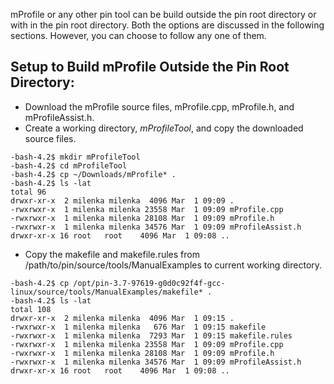 mProfile or any other pin tool can be build outside the pin root directory or with in the pin root directory. 
Both the options are discussed in the following sections. However, you can choose to follow any one of them.

##	Setup to Build mProfile Outside the Pin Root Directory:
*	Download the mProfile source files, mProfile.cpp, mProfile.h, and mProfileAssist.h.
*	Create a working directory, *mProfileTool*, and copy the downloaded source files.
~~~~~~~~~~~~~~~~~~~~~~~~~~~~~~~~~~~~~~~~~~~~~~~~~~~~~~~~~~~~~~~~~~~~~~~~~~~~~~~~~~~~~~~~~~~~~
-bash-4.2$ mkdir mProfileTool
-bash-4.2$ cd mProfileTool
-bash-4.2$ cp ~/Downloads/mProfile* .
-bash-4.2$ ls -lat
total 96
drwxr-xr-x  2 milenka milenka  4096 Mar  1 09:09 .
-rwxrwxr-x  1 milenka milenka 23558 Mar  1 09:09 mProfile.cpp
-rwxrwxr-x  1 milenka milenka 28108 Mar  1 09:09 mProfile.h
-rwxrwxr-x  1 milenka milenka 34576 Mar  1 09:09 mProfileAssist.h
drwxr-xr-x 16 root   root    4096 Mar  1 09:08 ..
~~~~~~~~~~~~~~~~~~~~~~~~~~~~~~~~~~~~~~~~~~~~~~~~~~~~~~~~~~~~~~~~~~~~~~~~~~~~~~~~~~~~~~~~~~~~~
*	Copy the makefile and makefile.rules from /path/to/pin/source/tools/ManualExamples to current working directory.
~~~~~~~~~~~~~~~~~~~~~~~~~~~~~~~~~~~~~~~~~~~~~~~~~~~~~~~~~~~~~~~~~~~~~~~~~~~~~~~~~~~~~~~~~~~~~
-bash-4.2$ cp /opt/pin-3.7-97619-g0d0c92f4f-gcc-linux/source/tools/ManualExamples/makefile* .
-bash-4.2$ ls -lat
total 108
drwxr-xr-x  2 milenka milenka  4096 Mar  1 09:15 .
-rwxrwxr-x  1 milenka milenka   676 Mar  1 09:15 makefile
-rwxrwxr-x  1 milenka milenka  7293 Mar  1 09:15 makefile.rules
-rwxrwxr-x  1 milenka milenka 23558 Mar  1 09:09 mProfile.cpp
-rwxrwxr-x  1 milenka milenka 28108 Mar  1 09:09 mProfile.h
-rwxrwxr-x  1 milenka milenka 34576 Mar  1 09:09 mProfileAssist.h
drwxr-xr-x 16 root   root    4096 Mar  1 09:08 ..
~~~~~~~~~~~~~~~~~~~~~~~~~~~~~~~~~~~~~~~~~~~~~~~~~~~~~~~~~~~~~~~~~~~~~~~~~~~~~~~~~~~~~~~~~~~~~
